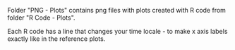 Folder "PNG - Plots" contains png files with plots created with R code from folder "R Code - Plots".

Each R code has a line that changes your time locale - to make x axis labels exactly like in the reference plots.
